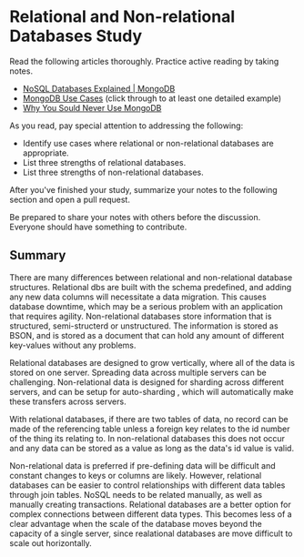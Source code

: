 # Relational and Non-relational Databases Study

Read the following articles thoroughly. Practice active reading by taking notes.

-   [NoSQL Databases Explained | MongoDB](https://www.mongodb.com/nosql-explained)
-   [MongoDB Use Cases](http://docs.mongodb.org/ecosystem/use-cases/) (click
    through to at least one detailed example)
-   [Why You Sould Never Use MongoDB](http://www.sarahmei.com/blog/2013/11/11/why-you-should-never-use-mongodb/)

As you read, pay special attention to addressing the following:

-   Identify use cases where relational or non-relational databases are
    appropriate.
-   List three strengths of relational databases.
-   List three strengths of non-relational databases.

After you've finished your study, summarize your notes to the following section
and open a pull request.

Be prepared to share your notes with others before the discussion. Everyone
should have something to contribute.

## Summary

There are many differences between relational and non-relational database structures.
Relational dbs are built with the schema predefined, and adding any new data columns will necessitate a data migration.  This causes database downtime, which may be a serious problem with an application that requires agility.
Non-relational databases store information that is structured, semi-structerd or unstructured.  The information is stored as BSON, and is stored as a document that can hold any amount of different key-values without any problems.

Relational databases are designed to grow vertically, where all of the data is stored on one server.  Spreading data across multiple servers can be challenging.  Non-relational data is designed for sharding across different servers, and can be setup for auto-sharding , which will automatically make these transfers across servers.

With relational databases, if there are two tables of data, no record can be made of the referencing table unless a foreign key relates to the id number of the thing its relating to.  In non-relational databases this does not occur and any data can be stored as a value as long as the data's id value is valid.

Non-relational data is preferred if pre-defining data will be difficult and constant changes to keys or columns are likely.
However, relational databases can be easier to control relationships with different data tables through join tables.  NoSQL needs to be related manually, as well as manually creating transactions.  Relational databases are a better option for complex connections between different data types.  This becomes less of a clear advantage when the scale of the database moves beyond the capacity of a single server, since realational databases are move difficult to scale out horizontally.
